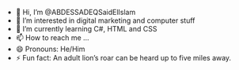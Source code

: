- 👋 Hi, I’m @ABDESSADEQSaidElIslam
- 👀 I’m interested in digital marketing and computer stuff
- 🌱 I’m currently learning C#, HTML and CSS
- 📫 How to reach me ...
- 😄 Pronouns: He/Him
- ⚡ Fun fact: An adult lion’s roar can be heard up to five miles away.

<!---
ABDESSADEQSaidElIslam/ABDESSADEQSaidElIslam is a ✨ special ✨ repository because its `README.md` (this file) appears on your GitHub profile.
You can click the Preview link to take a look at your changes.
--->
